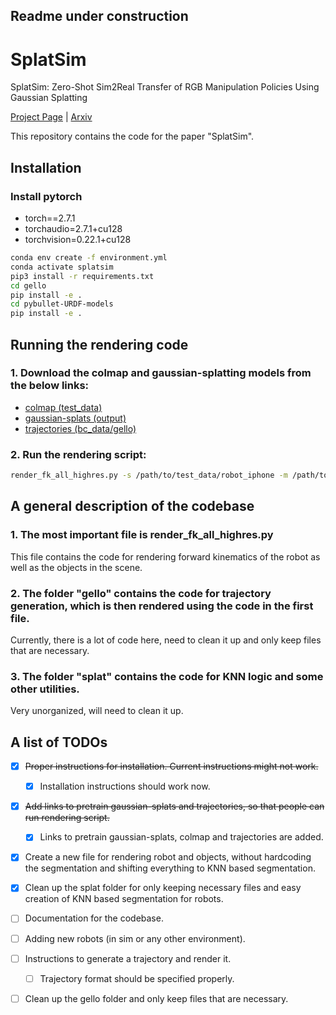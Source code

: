 ## Readme under construction
# SplatSim
SplatSim: Zero-Shot Sim2Real Transfer of RGB Manipulation Policies Using Gaussian Splatting

[Project Page](https://splatsim.github.io) | [Arxiv](https://arxiv.org/abs/2409.10161)



This repository contains the code for the paper "SplatSim". 

## Installation

### Install pytorch

  - torch==2.7.1
  - torchaudio=2.7.1+cu128
  - torchvision=0.22.1+cu128

```bash
conda env create -f environment.yml
conda activate splatsim
pip3 install -r requirements.txt
cd gello
pip install -e .
cd pybullet-URDF-models
pip install -e .
```

## Running the rendering code 
### 1. Download the colmap and gaussian-splatting models from the below links:
- [colmap (test_data)](https://drive.google.com/file/d/14D3fFtaPX4GBe9dSJLKAIvUYlgK7fUxS/view?usp=sharing)
- [gaussian-splats (output)](https://drive.google.com/file/d/1rAUkf7l2ZZqG1Bm3ih6cAO5HCd9dSTO-/view?usp=sharing)
- [trajectories (bc_data/gello)](https://drive.google.com/file/d/1NhSBNYMi51hETAspk6vN7F-Ih1134_lt/view?usp=sharing)

### 2. Run the rendering script:

```bash
render_fk_all_highres.py -s /path/to/test_data/robot_iphone -m /path/to/output/robot_iphone --objects plastic_apple --traj_folder /path/to/bc_data/gello
```

## A general description of the codebase

### 1. The most important file is render_fk_all_highres.py

This file contains the code for rendering forward kinematics of the robot as well as the objects in the scene. 

### 2. The folder "gello" contains the code for trajectory generation, which is then rendered using the code in the first file. 

Currently, there is a lot of code here, need to clean it up and only keep files that are necessary. 

### 3. The folder "splat" contains the code for KNN logic and some other utilities.

Very unorganized, will need to clean it up. 



## A list of TODOs

- [x] ~~Proper instructions for installation. Current instructions might not work.~~
    - [x] Installation instructions should work now.
- [x] ~~Add links to pretrain gaussian-splats and trajectories, so that people can run rendering script.~~
    - [x] Links to pretrain gaussian-splats, colmap and trajectories are added.
- [x] Create a new file for rendering robot and objects, without hardcoding the segmentation and shifting everything to KNN based segmentation.
- [x] Clean up the splat folder for only keeping necessary files and easy creation of KNN based segmentation for robots.
- [ ] Documentation for the codebase.
- [ ] Adding new robots (in sim or any other environment).
- [ ] Instructions to generate a trajectory and render it. 
    - [ ] Trajectory format should be specified properly.
- [ ] Clean up the gello folder and only keep files that are necessary. 
 